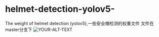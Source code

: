 # helmet-detection-yolov5-
The weight of helmet detection (yolov5),一些安全帽检测的权重文件
文件在master分支下
<picture>
 <source media="(prefers-color-scheme: dark)" srcset="YOUR-DARKMODE-IMAGE">
 <source media="(prefers-color-scheme: light)" srcset="YOUR-LIGHTMODE-IMAGE">
 <img alt="YOUR-ALT-TEXT" src="YOUR-DEFAULT-IMAGE">
</picture>
